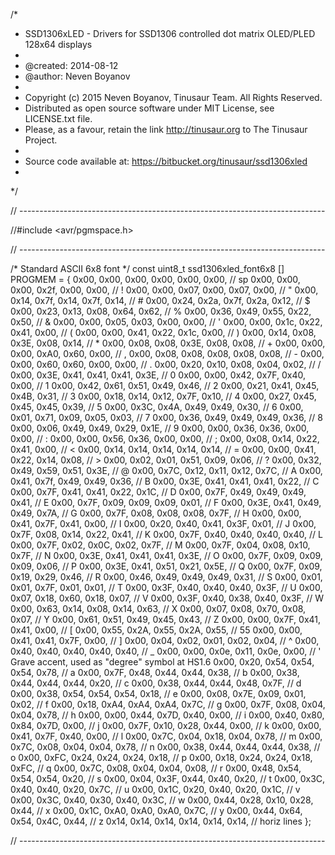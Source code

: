 /*
 * SSD1306xLED - Drivers for SSD1306 controlled dot matrix OLED/PLED 128x64 displays
 *
 * @created: 2014-08-12
 * @author: Neven Boyanov
 *
 * Copyright (c) 2015 Neven Boyanov, Tinusaur Team. All Rights Reserved.
 * Distributed as open source software under MIT License, see LICENSE.txt file.
 * Please, as a favour, retain the link http://tinusaur.org to The Tinusaur Project.
 *
 * Source code available at: https://bitbucket.org/tinusaur/ssd1306xled
 *
 */

// ----------------------------------------------------------------------------

//#include <avr/pgmspace.h>

// ----------------------------------------------------------------------------

/* Standard ASCII 6x8 font */
const uint8_t ssd1306xled_font6x8 [] PROGMEM = {
  0x00, 0x00, 0x00, 0x00, 0x00, 0x00, // sp
  0x00, 0x00, 0x00, 0x2f, 0x00, 0x00, // !
  0x00, 0x00, 0x07, 0x00, 0x07, 0x00, // "
  0x00, 0x14, 0x7f, 0x14, 0x7f, 0x14, // #
  0x00, 0x24, 0x2a, 0x7f, 0x2a, 0x12, // $
  0x00, 0x23, 0x13, 0x08, 0x64, 0x62, // %
  0x00, 0x36, 0x49, 0x55, 0x22, 0x50, // &
  0x00, 0x00, 0x05, 0x03, 0x00, 0x00, // '
  0x00, 0x00, 0x1c, 0x22, 0x41, 0x00, // (
  0x00, 0x00, 0x41, 0x22, 0x1c, 0x00, // )
  0x00, 0x14, 0x08, 0x3E, 0x08, 0x14, // *
  0x00, 0x08, 0x08, 0x3E, 0x08, 0x08, // +
  0x00, 0x00, 0x00, 0xA0, 0x60, 0x00, // ,
  0x00, 0x08, 0x08, 0x08, 0x08, 0x08, // -
  0x00, 0x00, 0x60, 0x60, 0x00, 0x00, // .
  0x00, 0x20, 0x10, 0x08, 0x04, 0x02, // /
  0x00, 0x3E, 0x41, 0x41, 0x41, 0x3E, // 0
  0x00, 0x00, 0x42, 0x7F, 0x40, 0x00, // 1
  0x00, 0x42, 0x61, 0x51, 0x49, 0x46, // 2
  0x00, 0x21, 0x41, 0x45, 0x4B, 0x31, // 3
  0x00, 0x18, 0x14, 0x12, 0x7F, 0x10, // 4
  0x00, 0x27, 0x45, 0x45, 0x45, 0x39, // 5
  0x00, 0x3C, 0x4A, 0x49, 0x49, 0x30, // 6
  0x00, 0x01, 0x71, 0x09, 0x05, 0x03, // 7
  0x00, 0x36, 0x49, 0x49, 0x49, 0x36, // 8
  0x00, 0x06, 0x49, 0x49, 0x29, 0x1E, // 9
  0x00, 0x00, 0x36, 0x36, 0x00, 0x00, // :
  0x00, 0x00, 0x56, 0x36, 0x00, 0x00, // ;
  0x00, 0x08, 0x14, 0x22, 0x41, 0x00, // <
  0x00, 0x14, 0x14, 0x14, 0x14, 0x14, // =
  0x00, 0x00, 0x41, 0x22, 0x14, 0x08, // >
  0x00, 0x02, 0x01, 0x51, 0x09, 0x06, // ?
  0x00, 0x32, 0x49, 0x59, 0x51, 0x3E, // @
  0x00, 0x7C, 0x12, 0x11, 0x12, 0x7C, // A
  0x00, 0x41, 0x7f, 0x49, 0x49, 0x36, // B
  0x00, 0x3E, 0x41, 0x41, 0x41, 0x22, // C
  0x00, 0x7F, 0x41, 0x41, 0x22, 0x1C, // D
  0x00, 0x7F, 0x49, 0x49, 0x49, 0x41, // E
  0x00, 0x7F, 0x09, 0x09, 0x09, 0x01, // F
  0x00, 0x3E, 0x41, 0x49, 0x49, 0x7A, // G
  0x00, 0x7F, 0x08, 0x08, 0x08, 0x7F, // H
  0x00, 0x00, 0x41, 0x7F, 0x41, 0x00, // I
  0x00, 0x20, 0x40, 0x41, 0x3F, 0x01, // J
  0x00, 0x7F, 0x08, 0x14, 0x22, 0x41, // K
  0x00, 0x7F, 0x40, 0x40, 0x40, 0x40, // L
  0x00, 0x7F, 0x02, 0x0C, 0x02, 0x7F, // M
  0x00, 0x7F, 0x04, 0x08, 0x10, 0x7F, // N
  0x00, 0x3E, 0x41, 0x41, 0x41, 0x3E, // O
  0x00, 0x7F, 0x09, 0x09, 0x09, 0x06, // P
  0x00, 0x3E, 0x41, 0x51, 0x21, 0x5E, // Q
  0x00, 0x7F, 0x09, 0x19, 0x29, 0x46, // R
  0x00, 0x46, 0x49, 0x49, 0x49, 0x31, // S
  0x00, 0x01, 0x01, 0x7F, 0x01, 0x01, // T
  0x00, 0x3F, 0x40, 0x40, 0x40, 0x3F, // U
  0x00, 0x07, 0x18, 0x60, 0x18, 0x07, // V
  0x00, 0x3F, 0x40, 0x38, 0x40, 0x3F, // W
  0x00, 0x63, 0x14, 0x08, 0x14, 0x63, // X
  0x00, 0x07, 0x08, 0x70, 0x08, 0x07, // Y
  0x00, 0x61, 0x51, 0x49, 0x45, 0x43, // Z
  0x00, 0x00, 0x7F, 0x41, 0x41, 0x00, // [
  0x00, 0x55, 0x2A, 0x55, 0x2A, 0x55, // 55
  0x00, 0x00, 0x41, 0x41, 0x7F, 0x00, // ]
  0x00, 0x04, 0x02, 0x01, 0x02, 0x04, // ^
  0x00, 0x40, 0x40, 0x40, 0x40, 0x40, // _
  0x00, 0x00, 0x0e, 0x11, 0x0e, 0x00, // ' Grave accent, used as "degree" symbol at HS1.6
  0x00, 0x20, 0x54, 0x54, 0x54, 0x78, // a
  0x00, 0x7F, 0x48, 0x44, 0x44, 0x38, // b
  0x00, 0x38, 0x44, 0x44, 0x44, 0x20, // c
  0x00, 0x38, 0x44, 0x44, 0x48, 0x7F, // d
  0x00, 0x38, 0x54, 0x54, 0x54, 0x18, // e
  0x00, 0x08, 0x7E, 0x09, 0x01, 0x02, // f
  0x00, 0x18, 0xA4, 0xA4, 0xA4, 0x7C, // g
  0x00, 0x7F, 0x08, 0x04, 0x04, 0x78, // h
  0x00, 0x00, 0x44, 0x7D, 0x40, 0x00, // i
  0x00, 0x40, 0x80, 0x84, 0x7D, 0x00, // j
  0x00, 0x7F, 0x10, 0x28, 0x44, 0x00, // k
  0x00, 0x00, 0x41, 0x7F, 0x40, 0x00, // l
  0x00, 0x7C, 0x04, 0x18, 0x04, 0x78, // m
  0x00, 0x7C, 0x08, 0x04, 0x04, 0x78, // n
  0x00, 0x38, 0x44, 0x44, 0x44, 0x38, // o
  0x00, 0xFC, 0x24, 0x24, 0x24, 0x18, // p
  0x00, 0x18, 0x24, 0x24, 0x18, 0xFC, // q
  0x00, 0x7C, 0x08, 0x04, 0x04, 0x08, // r
  0x00, 0x48, 0x54, 0x54, 0x54, 0x20, // s
  0x00, 0x04, 0x3F, 0x44, 0x40, 0x20, // t
  0x00, 0x3C, 0x40, 0x40, 0x20, 0x7C, // u
  0x00, 0x1C, 0x20, 0x40, 0x20, 0x1C, // v
  0x00, 0x3C, 0x40, 0x30, 0x40, 0x3C, // w
  0x00, 0x44, 0x28, 0x10, 0x28, 0x44, // x
  0x00, 0x1C, 0xA0, 0xA0, 0xA0, 0x7C, // y
  0x00, 0x44, 0x64, 0x54, 0x4C, 0x44, // z
  0x14, 0x14, 0x14, 0x14, 0x14, 0x14, // horiz lines
};

// ----------------------------------------------------------------------------
